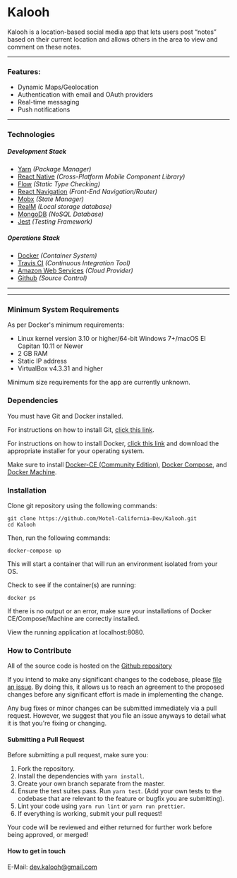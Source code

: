 # Kalooh

Kalooh is a location-based social media app that lets users post “notes” based on their current location and allows others in the area to view and comment on these notes.

---
### Features:
- Dynamic Maps/Geolocation
- Authentication with email and OAuth providers
- Real-time messaging
- Push notifications
---
### Technologies
##### Development Stack
- [Yarn](https://yarnpkg.com/en/) *(Package Manager)*
- [React Native](https://facebook.github.io/react-native/) *(Cross-Platform Mobile Component Library)*
- [Flow](https://flow.org/) *(Static Type Checking)*
- [React Navigation](https://reactnavigation.org/) *(Front-End Navigation/Router)*
- [Mobx](https://mobx.js.org/) *(State Manager)*
- [RealM](https://realm.io/products/realm-database) *(Local storage database)*
- [MongoDB](https://www.mongodb.com/) *(NoSQL Database)*
- [Jest](https://jestjs.io/) *(Testing Framework)*
##### Operations Stack
- [Docker](https://www.docker.com) *(Container System)*
- [Travis CI](https://travis-ci.org/) *(Continuous Integration Tool)*
- [Amazon Web Services](https://aws.amazon.com/) *(Cloud Provider)*
- [Github](https://github.com/) *(Source Control)*
---
---
### Minimum System Requirements
As per Docker's minimum requirements:
- Linux kernel version 3.10 or higher/64-bit Windows 7+/macOS El Capitan 10.11 or Newer
- 2 GB RAM
- Static IP address
- VirtualBox v4.3.31 and higher

Minimum size requirements for the app are currently unknown.
### Dependencies
You must have Git and Docker installed. 

For instructions on how to install Git, [click this link](https://git-scm.com/book/en/v2/Getting-Started-Installing-Git).

For instructions on how to install Docker, [click this link](https://docs.docker.com/install/) and download the appropriate installer for your operating system.

Make sure to install [Docker-CE (Community Edition)](https://docs.docker.com/install/), [Docker Compose](https://docs.docker.com/compose/install/), and [Docker Machine](https://docs.docker.com/machine/install-machine/).

### Installation
Clone git repository using the following commands:
```
git clone https://github.com/Motel-California-Dev/Kalooh.git
cd Kalooh
```
Then, run the following commands:
```
docker-compose up
```

This will start a container that will run an environment isolated from your OS.

Check to see if the container(s) are running:
```
docker ps
```

If there is no output or an error, make sure your installations of Docker CE/Compose/Machine are correctly installed.

View the running application at localhost:8080.

### How to Contribute
All of the source code is hosted on the [Github repository](https://github.com/Motel-California-Dev/Kalooh)

If you intend to make any significant changes to the codebase, please [file an issue](https://github.com/Motel-California-Dev/Kalooh/issues). By doing this, it allows us to reach an agreement to the proposed changes before any significant effort is made in implementing the change.

Any bug fixes or minor changes can be submitted immediately via a pull request. However, we suggest that you file an issue anyways to detail what it is that you're fixing or changing.

#### Submitting a Pull Request
Before submitting a pull request, make sure you:
1. Fork the repository.
2. Install the dependencies with `yarn install`.
3. Create your own branch separate from the master.
4. Ensure the test suites pass. Run `yarn test`. (Add your own tests to the codebase that are relevant to the feature or bugfix you are submitting).
5. Lint your code using `yarn run lint` or `yarn run prettier`.
6. If everything is working, submit your pull request! 

Your code will be reviewed and either returned for further work before being approved, or merged!

#### How to get in touch
E-Mail: dev.kalooh@gmail.com
